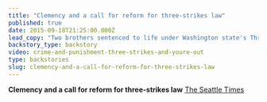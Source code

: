 ```yaml
---
title: "Clemency and a call for reform for three-strikes law"
published: true
date: 2015-09-18T21:25:00.000Z
lead_copy: "Two brothers sentenced to life under Washington state's Three Strikes law illustrate why many say the law needs revamping. Click to watch the backstory."
backstory_type: backstory
video: crime-and-punishment-three-strikes-and-youre-out
type: backstories
slug: clemency-and-a-call-for-reform-for-three-strikes-law
---
```


**Clemency and a call for reform for three-strikes law**
[The Seattle Times](http://www.seattletimes.com/opinion/editorials/clemency-and-a-call-for-reform-for-three-strikes-law/)

